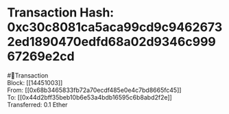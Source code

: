 
Transaction Hash: 0xc30c8081ca5aca99cd9c94626732ed1890470edfd68a02d9346c99967269e2cd
====================================================================================
  
#💸Transaction  
Block: [[14451003]]  
From: [[0x68b3465833fb72a70ecdf485e0e4c7bd8665fc45]]  
To: [[0x44d2bff35beb10b6e53a4bdb16595c6b8abd2f2e]]  
Transferred: 0.1 Ether